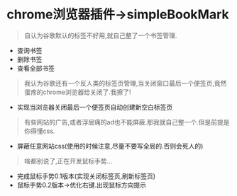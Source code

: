 # chrome浏览器插件->simpleBookMark
> 自认为谷歌默认的标签不好用,就自己整了一个书签管理.
* 查询书签
* 删除书签
* 查看全部书签

> 我认为谷歌还有一个反人类的标签页管理,当关闭窗口最后一个便签页,竟然蛋疼的chrome浏览器给关闭了.我擦了!
* 实现当浏览器关闭最后一个便签页自动创建新空白标签页

> 有些网站的广告,或者浮层痛的ad也不能屏蔽.那我就自己整一个.但是前提是你得懂css.
* 屏蔽任意网站css(使用的时候注意,尽量不要写全局的.否则会死人的)

> 啥都别说了,正在开发鼠标手势...
* 完成鼠标手势0.1版本(实现关闭标签页,刷新标签页)
* 鼠标手势0.2版本->优化右键.出现鼠标方向提示

